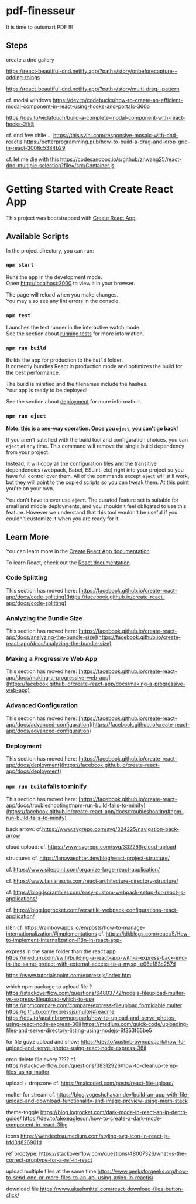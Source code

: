 # pdf-finesseur
It is time to outsmart PDF !!!

## Steps

create a dnd gallery

https://react-beautiful-dnd.netlify.app/?path=/story/onbeforecapture--adding-things

https://react-beautiful-dnd.netlify.app/?path=/story/multi-drag--pattern

cf. modal windows https://dev.to/codebucks/how-to-create-an-efficient-modal-component-in-react-using-hooks-and-portals-360p

https://dev.to/viclafouch/build-a-complete-modal-component-with-react-hooks-2fk8


cf. dnd few chile ... https://thisisvini.com/responsive-mosaic-with-dnd-reactjs
https://betterprogramming.pub/how-to-build-a-drag-and-drop-grid-in-react-3008c5384b29

cf. let me die with this https://codesandbox.io/s/github/znwang25/react-dnd-multiple-selection?file=/src/Container.js

# Getting Started with Create React App

This project was bootstrapped with [Create React App](https://github.com/facebook/create-react-app).

## Available Scripts

In the project directory, you can run:

### `npm start`

Runs the app in the development mode.\
Open [http://localhost:3000](http://localhost:3000) to view it in your browser.

The page will reload when you make changes.\
You may also see any lint errors in the console.

### `npm test`

Launches the test runner in the interactive watch mode.\
See the section about [running tests](https://facebook.github.io/create-react-app/docs/running-tests) for more information.

### `npm run build`

Builds the app for production to the `build` folder.\
It correctly bundles React in production mode and optimizes the build for the best performance.

The build is minified and the filenames include the hashes.\
Your app is ready to be deployed!

See the section about [deployment](https://facebook.github.io/create-react-app/docs/deployment) for more information.

### `npm run eject`

**Note: this is a one-way operation. Once you `eject`, you can't go back!**

If you aren't satisfied with the build tool and configuration choices, you can `eject` at any time. This command will remove the single build dependency from your project.

Instead, it will copy all the configuration files and the transitive dependencies (webpack, Babel, ESLint, etc) right into your project so you have full control over them. All of the commands except `eject` will still work, but they will point to the copied scripts so you can tweak them. At this point you're on your own.

You don't have to ever use `eject`. The curated feature set is suitable for small and middle deployments, and you shouldn't feel obligated to use this feature. However we understand that this tool wouldn't be useful if you couldn't customize it when you are ready for it.

## Learn More

You can learn more in the [Create React App documentation](https://facebook.github.io/create-react-app/docs/getting-started).

To learn React, check out the [React documentation](https://reactjs.org/).

### Code Splitting

This section has moved here: [https://facebook.github.io/create-react-app/docs/code-splitting](https://facebook.github.io/create-react-app/docs/code-splitting)

### Analyzing the Bundle Size

This section has moved here: [https://facebook.github.io/create-react-app/docs/analyzing-the-bundle-size](https://facebook.github.io/create-react-app/docs/analyzing-the-bundle-size)

### Making a Progressive Web App

This section has moved here: [https://facebook.github.io/create-react-app/docs/making-a-progressive-web-app](https://facebook.github.io/create-react-app/docs/making-a-progressive-web-app)

### Advanced Configuration

This section has moved here: [https://facebook.github.io/create-react-app/docs/advanced-configuration](https://facebook.github.io/create-react-app/docs/advanced-configuration)

### Deployment

This section has moved here: [https://facebook.github.io/create-react-app/docs/deployment](https://facebook.github.io/create-react-app/docs/deployment)

### `npm run build` fails to minify

This section has moved here: [https://facebook.github.io/create-react-app/docs/troubleshooting#npm-run-build-fails-to-minify](https://facebook.github.io/create-react-app/docs/troubleshooting#npm-run-build-fails-to-minify)



back arrow: cf.https://www.svgrepo.com/svg/324225/navigation-back-arrow 

cloud upload: cf. https://www.svgrepo.com/svg/332286/cloud-upload


structures
cf. https://larswaechter.dev/blog/react-project-structure/

cf. https://www.sitepoint.com/organize-large-react-application/

cf. https://www.taniarascia.com/react-architecture-directory-structure/

cf. https://blog.jscrambler.com/easy-custom-webpack-setup-for-react-js-applications/

cf. https://blog.logrocket.com/versatile-webpack-configurations-react-application/

i18n
cf. https://rainbowapps.io/en/posts/how-to-manage-internationalization/#implementations
cf. https://idkblogs.com/react/5/How-to-implement-Internalization-i18n-in-react-app-


express in the same folder than the react app
https://medium.com/swlh/building-a-react-app-with-a-express-back-end-in-the-same-project-with-external-access-to-a-mysql-e06ef83c257d

https://www.tutorialspoint.com/expressjs/index.htm

which npm package to upload file ?
https://stackoverflow.com/questions/64803772/nodejs-fileupload-multer-vs-express-fileupload-which-to-use
https://npmcompare.com/compare/express-fileupload,formidable,multer
https://github.com/expressjs/multer#readme
https://dev.to/austinbrownopspark/how-to-upload-and-serve-photos-using-react-node-express-36ii
https://medium.com/quick-code/uploading-files-and-serve-directory-listing-using-nodejs-6f353f65be5

for file guyz upload and show;
https://dev.to/austinbrownopspark/how-to-upload-and-serve-photos-using-react-node-express-36ii

cron delete file every ????
cf. https://stackoverflow.com/questions/38312926/how-to-cleanup-temp-files-using-multer

upload + dropzone
cf. https://malcoded.com/posts/react-file-upload/

multer for stream
cf. https://blog.yogeshchavan.dev/build-an-app-with-file-upload-and-download-functionality-and-image-preview-using-mern-stack



theme-toggle
https://blog.logrocket.com/dark-mode-in-react-an-in-depth-guide/
https://dev.to/alexeagleson/how-to-create-a-dark-mode-component-in-react-3ibg


icons
https://wendeehsu.medium.com/styling-svg-icon-in-react-js-bfd3d826901d

ref proptype: https://stackoverflow.com/questions/48007326/what-is-the-correct-proptype-for-a-ref-in-react


upload multiple files at the same time
https://www.geeksforgeeks.org/how-to-send-one-or-more-files-to-an-api-using-axios-in-reactjs/

download file
https://www.akashmittal.com/react-download-files-button-click/
